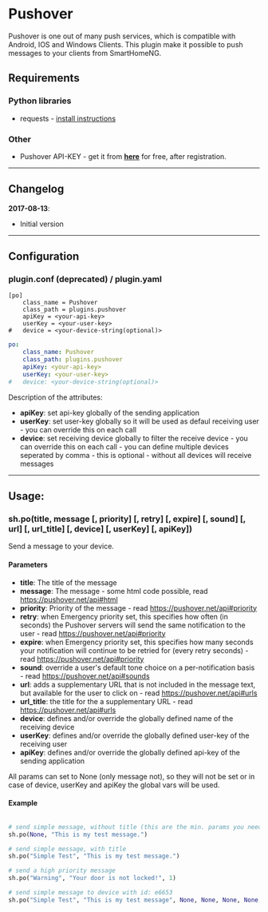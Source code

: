 # Pushover  

Pushover is one out of many push services, which is compatible with Android, IOS and Windows Clients. This plugin make it possible to push messages to your clients from SmartHomeNG.
  
## Requirements
  
### Python libraries  
* requests - [install instructions](http://docs.python-requests.org/en/latest/user/install/#install "http://docs.python-requests.org/en/latest/user/install/#install")
  
### Other  
* Pushover API-KEY - get it from [__here__](https://pushover.net/apps/ "https://pushover.net/apps/") for free, after registration.
  
---
## Changelog

__2017-08-13__:

* Initial version
  
---
## Configuration  
  
### plugin.conf (deprecated) / plugin.yaml
  
```
[po]
    class_name = Pushover
    class_path = plugins.pushover
    apiKey = <your-api-key>
    userKey = <your-user-key>
#   device = <your-device-string(optional)>
```

```yaml
po:
    class_name: Pushover
    class_path: plugins.pushover
    apiKey: <your-api-key>
    userKey: <your-user-key>
#   device: <your-device-string(optional)>
```

Description of the attributes:
  
* __apiKey__: set api-key globally of the sending application
* __userKey__: set user-key globally so it will be used as defaul receiving user - you can override this on each call
* __device__: set receiving device globally to filter the receive device - you can override this on each call - you can define multiple devices seperated by comma - this is optional - without all devices will receive messages
  
---    
## Usage:
  
### sh.po(title, message [, priority] [, retry] [, expire] [, sound] [, url] [, url_title] [, device] [, userKey] [, apiKey])
Send a message to your device.  
  
#### Parameters  
* __title__: The title of the message
* __message__:  The message - some html code possible, read https://pushover.net/api#html
* __priority__: Priority of the message - read https://pushover.net/api#priority
* __retry__: when Emergency priority set, this specifies how often (in seconds) the Pushover servers will send the same notification to the user - read https://pushover.net/api#priority
* __expire__: when Emergency priority set, this specifies how many seconds your notification will continue to be retried for (every retry seconds) - read https://pushover.net/api#priority
* __sound__: override a user's default tone choice on a per-notification basis - read https://pushover.net/api#sounds
* __url__: adds a supplementary URL that is not included in the message text, but available for the user to click on - read https://pushover.net/api#urls
* __url_title__: the title for the a supplementary URL - read https://pushover.net/api#urls
* __device__: defines and/or override the globally defined name of the receiving device
* __userKey__: defines and/or override the globally defined user-key of the receiving user
* __apiKey__: defines and/or override the globally defined api-key of the sending application

All params can set to None (only message not), so they will not be set or in case of device, userKey and apiKey the global vars will be used.
  
#### Example
```python

# send simple message, without title (this are the min. params you need, if you defined userKey and apiKey globally)
sh.po(None, "This is my test message.")

# send simple message, with title
sh.po("Simple Test", "This is my test message.")

# send a high priority message
sh.po("Warning", "Your door is not locked!", 1)

# send simple message to device with id: e6653
sh.po("Simple Test", "This is my test message", None, None, None, None, None, None, "e6653")

```
